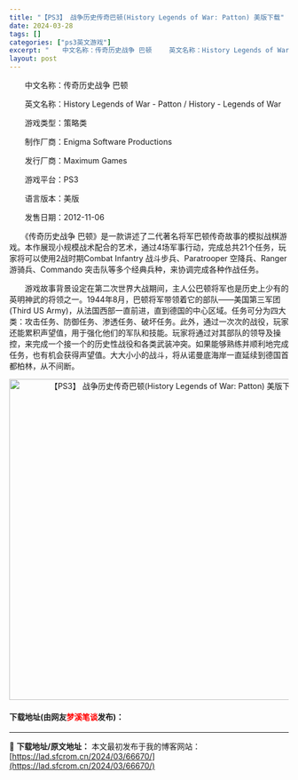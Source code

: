 ```yaml
---
title: "【PS3】 战争历史传奇巴顿(History Legends of War: Patton) 美版下载"
date: 2024-03-28
tags: []
categories: ["ps3英文游戏"]
excerpt: "　　中文名称：传奇历史战争 巴顿 　　英文名称：History Legends of War - Patton / History - Legends of War 　　游戏类型：策略类 　　制作厂商：Enigma Software Productions 　　发行厂商：Maximum Games &hellip;"
layout: post
---
```


 <p>　　中文名称：传奇历史战争 巴顿</p> <p>　　英文名称：History Legends of War - Patton / History - Legends of War</p> <p>　　游戏类型：策略类</p> <p>　　制作厂商：Enigma Software Productions</p> <p>　　发行厂商：Maximum Games</p> <p>　　游戏平台：PS3</p> <p>　　语言版本：美版</p> <p>　　发售日期：2012-11-06</p> <p>　　《传奇历史战争 巴顿》是一款讲述了二代著名将军巴顿传奇故事的模拟战棋游戏。本作展现小规模战术配合的艺术，通过4场军事行动，完成总共21个任务，玩家将可以使用2战时期Combat Infantry 战斗步兵、Paratrooper 空降兵、Ranger 游骑兵、Commando 突击队等多个经典兵种，来协调完成各种作战任务。</p> <p>　　游戏故事背景设定在第二次世界大战期间，主人公巴顿将军也是历史上少有的英明神武的将领之一。1944年8月，巴顿将军带领着它的部队&mdash;&mdash;美国第三军团(Third US Army)，从法国西部一直前进，直到德国的中心区域。任务可分为四大类：攻击任务、防御任务、渗透任务、破坏任务。此外，通过一次次的战役，玩家还能累积声望值，用于强化他们的军队和技能。玩家将通过对其部队的领导及操控，来完成一个接一个的历史性战役和各类武装冲突。如果能够熟练并顺利地完成任务，也有机会获得声望值。大大小小的战斗，将从诺曼底海岸一直延续到德国首都柏林，从不间断。</p> <p align="center"><img align="" border="0" src="https://lad.sfcrom.cn/wp-content/uploads/2024/03/20240328_66051beba67e8.jpg" width="578" alt="【PS3】 战争历史传奇巴顿(History Legends of War: Patton) 美版下载" /></p> <p><h4>下载地址(由网友<font color="red">梦溪笔谈</font>发布)：</h4></p> 

---
📖 **下载地址/原文地址：** 本文最初发布于我的博客网站：[https://lad.sfcrom.cn/2024/03/66670/](https://lad.sfcrom.cn/2024/03/66670/)
